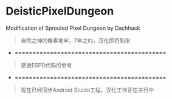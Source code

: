 # DeisticPixelDungeon
Modification of Sprouted Pixel Dungeon by Dachhack
> 自然之神的像素地牢，7年之约，汉化即将到来
* ===========================================
> 感谢ESPD代码的参考
* ===========================================
> 现在已经同步Android Stuido工程，汉化工作正在进行中
